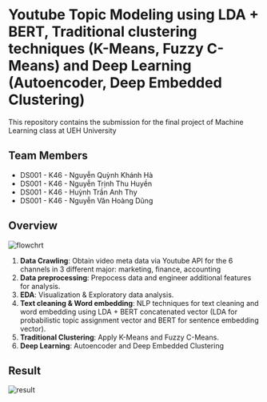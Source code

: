 # Youtube Topic Modeling using LDA + BERT, Traditional clustering techniques (K-Means, Fuzzy C-Means) and Deep Learning (Autoencoder, Deep Embedded Clustering)

This repository contains the submission for the final project of Machine Learning class at UEH University

## Team Members
- DS001 - K46 - Nguyễn Quỳnh Khánh Hà 
- DS001 - K46 - Nguyễn Trịnh Thu Huyền 
- DS001 - K46 - Huỳnh Trần Anh Thy 
- DS001 - K46 - Nguyễn Văn Hoàng Dũng

## Overview

![flowchrt](https://user-images.githubusercontent.com/95642319/233787790-72953f5d-1a83-43da-8604-e5971714da4c.jpg)

1. **Data Crawling**: Obtain video meta data via Youtube API for the 6 channels in 3 different major: marketing, finance, accounting
2. **Data preprocessing**: Prepocess data and engineer additional features for analysis.
3. **EDA**: Visualization & Exploratory data analysis.
4. **Text cleaning & Word embedding**: NLP techniques for text cleaning and word embedding using LDA + BERT concatenated vector (LDA for probabilistic topic assignment vector and BERT for sentence embedding vector).
5. **Traditional Clustering**: Apply K-Means and Fuzzy C-Means.
6. **Deep Learning**: Autoencoder and Deep Embedded Clustering

## Result
![result](https://user-images.githubusercontent.com/95642319/233816383-662cd6ee-9c56-4108-94b6-02c5708ffa14.jpg)
